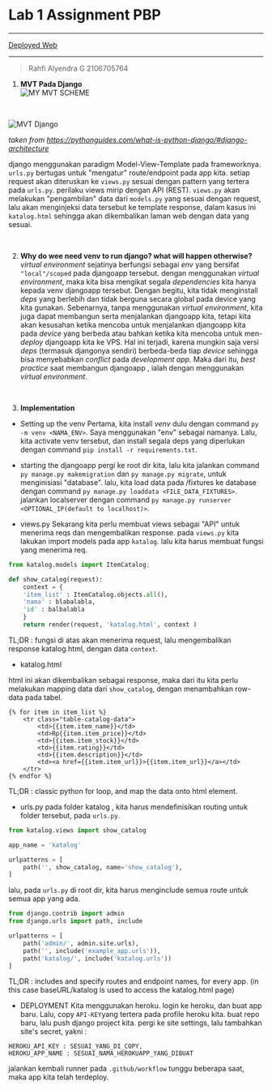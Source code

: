 # Lab 1 Assignment PBP

---

[Deployed Web](https://pbp-django-assignment.herokuapp.com/katalog/)

---

> Rahfi Alyendra G
> 2106705764


1. **MVT Pada Django**<br>
![MY MVT SCHEME](https://media.discordapp.net/attachments/854162996963311626/1019823246213910538/CamScanner_09-15-2022_11.12_1.jpg?width=669&height=498)
<br>

![MVT Django](https://media.discordapp.net/attachments/854162996963311626/1019216889420992532/unknown.png)

*taken from https://pythonguides.com/what-is-python-django/#django-architecture*

django menggunakan paradigm Model-View-Template pada frameworknya. 
`urls.py` bertugas untuk "mengatur" route/endpoint pada app kita. setiap request akan diteruskan ke `views.py` sesuai dengan pattern yang tertera pada `urls.py`.
perilaku views mirip dengan API (REST). `views.py` akan melakukan "pengambilan" data dari `models.py` yang sesuai dengan request, lalu akan menginjeksi data tersebut ke template response, dalam kasus ini `katalog.html` sehingga akan dikembalikan laman web dengan data yang sesuai.

<br>

2. **Why do wee need venv to run django? what will happen otherwise?**<br>
*virtual environment* sejatinya berfungsi sebagai *env* yang bersifat `"local"/scoped`
pada djangoapp tersebut. 
dengan menggunakan *virtual environment*, maka kita bisa mengikat segala *dependencies* kita hanya kepada venv djangoapp tersebut.
Dengan begitu, kita tidak menginstall *deps* yang berlebih dan tidak berguna secara global pada device yang kita gunakan.
Sebenarnya, tanpa menggunakan *virtual environment*, kita juga dapat membangun serta menjalankan djangoapp kita, tetapi kita akan kesusahan ketika mencoba untuk menjalankan djangoapp kita pada *device* yang berbeda atau bahkan ketika kita mencoba untuk men-*deploy* djangoapp kita ke VPS.
Hal ini terjadi, karena mungkin saja versi *deps* (termasuk djangonya sendiri) berbeda-beda tiap *device* sehingga bisa menyebabkan *conflict* pada *development app*.
Maka dari itu, *best practice* saat membangun djangoapp , ialah dengan menggunakan *virtual environment*.

<br>

3. **Implementation**<br>
- Setting up the venv
Pertama, kita install *venv* dulu dengan command `py -m venv <NAMA_ENV>`. Saya menggunakan "env" sebagai namanya.
Lalu, kita activate venv tersebut, dan install segala deps yang diperlukan dengan command `pip install -r requirements.txt`.

- starting the djangoapp
pergi ke root dir kita, lalu kita jalankan command `py manage.py makemigration` dan `py manage.py migrate`, untuk menginisiasi "database".
lalu, kita load data pada /fixtures ke database dengan command `py manage.py loaddata <FILE_DATA_FIXTURES>`.
jalankan localserver dengan command `py manage.py runserver <OPTIONAL_IP(default to localhost)>`.

- views.py
Sekarang kita perlu membuat views sebagai "API" untuk menerima reqs dan mengembalikan response.
pada `views.py` kita lakukan import models pada app `katalog`. lalu kita harus membuat fungsi yang menerima req.

```python
from katalog.models import ItemCatalog;

def show_catalog(request):
	context = {
	'item_list' : ItemCatalog.objects.all(),
	'nama' : blabalabla,
	'id' : balbalabla
	}
	return render(request, 'katalog.html', context )

```
TL;DR  : fungsi di atas akan menerima request, lalu mengembalikan response katalog.html, dengan data `context`.


- katalog.html

html ini akan dikembalikan sebagai response, maka dari itu kita perlu melakukan mapping data dari `show_catalog`,
dengan menambahkan row-data pada tabel.

```
{% for item in item_list %}
	<tr class="table-catalog-data">
        <td>{{item.item_name}}</td>
        <td>Rp{{item.item_price}}</td>
        <td>{{item.item_stock}}</td>
		<td>{{item.rating}}</td>
        <td>{{item.description}}</td>
        <td><a href={{item.item_url}}>{{item.item_url}}</a></td>
    </tr>
{% endfor %}
```

TL;DR : classic python for loop, and map the data onto html element.


- urls.py
pada folder katalog , kita harus mendefinisikan routing untuk folder tersebut, pada `urls.py`.

```python
from katalog.views import show_catalog

app_name = 'katalog'

urlpatterns = [
    path('', show_catalog, name='show_catalog'),
]
```

lalu, pada `urls.py` di root dir, kita harus menginclude semua route untuk semua app yang ada.

```python
from django.contrib import admin
from django.urls import path, include

urlpatterns = [
    path('admin/', admin.site.urls),
    path('', include('example_app.urls')),
    path('katalog/', include('katalog.urls'))
]

```
TL;DR : includes and specify routes and endpoint names, for every app. (in this case baseURL/katalog is used to access the katalog.html page)

- DEPLOYMENT
Kita menggunakan heroku. login ke heroku, dan buat app baru. Lalu, copy `API-KEY`yang tertera pada profile heroku kita.
buat repo baru, lalu push django project kita. pergi ke site settings, lalu tambahkan site's secret, yakni :

```
HEROKU_API_KEY : SESUAI_YANG_DI_COPY,
HEROKU_APP_NAME : SESUAI_NAMA_HEROKUAPP_YANG_DIBUAT
```
jalankan kembali runner pada `.github/workflow` tunggu beberapa saat, maka app kita telah terdeploy.
